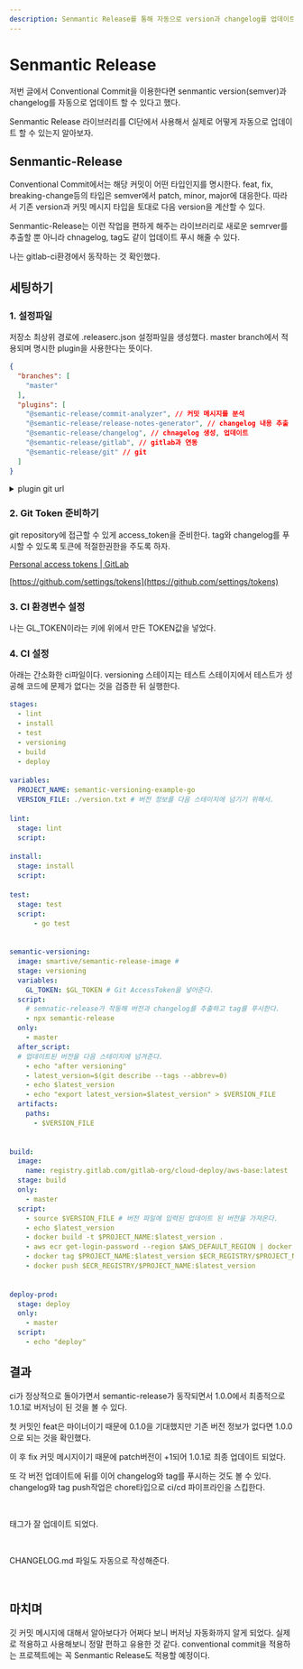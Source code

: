 ```yaml
---
description: Senmantic Release를 통해 자동으로 version과 changelog를 업데이트하자.
---
```


# Senmantic Release



저번 글에서 Conventional Commit을 이용한다면 senmantic version(semver)과 changelog를 자동으로 업데이트 할 수 있다고 했다.&#x20;

Senmantic Release 라이브러리를 CI단에서 사용해서 실제로 어떻게 자동으로 업데이트 할 수 있는지 알아보자.



## Senmantic-Release

Conventional Commit에서는 해당 커밋이 어떤 타입인지를 명시한다. feat, fix, breaking-change등의 타입은 semver에서 patch, minor, major에 대응한다. 따라서 기존 version과 커밋 메시지 타입을 토대로 다음 version을 계산할 수 있다.

Senmantic-Release는 이런 작업을 편하게 해주는 라이브러리로 새로운 semrver를 추출할 뿐 아니라 chnagelog, tag도 같이 업데이트 푸시 해줄 수 있다.&#x20;

나는 gitlab-ci환경에서 동작하는 것 확인했다.



## 세팅하기

### 1. 설정파일 &#x20;

저장소 최상위 경로에 .releaserc.json 설정파일을 생성했다. master branch에서 적용되며 명시한 plugin을 사용한다는 뜻이다.&#x20;

```json
{
  "branches": [
    "master"
  ],
  "plugins": [
    "@semantic-release/commit-analyzer", // 커밋 메시지를 분석 
    "@semantic-release/release-notes-generator", // changelog 내용 추출 
    "@semantic-release/changelog", // chnagelog 생성, 업데이트
    "@semantic-release/gitlab", // gitlab과 연동 
    "@semantic-release/git" // git
  ]
}
```

<details>

<summary>plugin git url</summary>

[https://github.com/semantic-release/commit-analyzer](https://github.com/semantic-release/commit-analyzer)

[https://github.com/semantic-release/release-notes-generator](https://github.com/semantic-release/release-notes-generator)

[https://github.com/semantic-release/changelog](https://github.com/semantic-release/changelog)



</details>



### 2. Git Token 준비하기

git repository에 접근할 수 있게 access\_token을 준비한다. tag와 changelog를 푸시할 수 있도록 토큰에 적절한권한을 주도록 하자.&#x20;

[Personal access tokens | GitLab](https://docs.gitlab.com/ee/user/profile/personal\_access\_tokens.html)

[https://github.com/settings/tokens](https://github.com/settings/tokens)

###

### 3. CI 환경변수 설정&#x20;

나는 GL\_TOKEN이라는 키에 위에서 만든 TOKEN값을 넣었다.&#x20;



### 4.  CI 설정

아래는 간소화한 ci파일이다. versioning 스테이지는 테스트 스테이지에서 테스트가 성공해 코드에 문제가 없다는 것을 검증한 뒤 실행한다.&#x20;



```yaml
stages:
  - lint
  - install
  - test
  - versioning
  - build
  - deploy

variables:
  PROJECT_NAME: semantic-versioning-example-go
  VERSION_FILE: ./version.txt # 버전 정보를 다음 스테이지에 넘기기 위해서.

lint:
  stage: lint
  script:

install:
  stage: install
  script:
        
test:
  stage: test
  script:
      - go test


semantic-versioning:
  image: smartive/semantic-release-image # 
  stage: versioning
  variables:
    GL_TOKEN: $GL_TOKEN # Git AccessToken을 넣어준다. 
  script:
    # semnatic-release가 작동해 버전과 changelog를 추출하고 tag를 푸시한다.
    - npx semantic-release 
  only:
    - master
  after_script:
  # 업데이트된 버전을 다음 스테이지에 넘겨준다. 
    - echo "after versioning"
    - latest_version=$(git describe --tags --abbrev=0)
    - echo $latest_version
    - echo "export latest_version=$latest_version" > $VERSION_FILE
  artifacts:
    paths:
      - $VERSION_FILE


build:
  image:
    name: registry.gitlab.com/gitlab-org/cloud-deploy/aws-base:latest
  stage: build
  only:
    - master
  script:
    - source $VERSION_FILE # 버전 파일에 입력된 업데이트 된 버전을 가져온다.
    - echo $latest_version
    - docker build -t $PROJECT_NAME:$latest_version .
    - aws ecr get-login-password --region $AWS_DEFAULT_REGION | docker login --username AWS --password-stdin $ECR_REGISTRY
    - docker tag $PROJECT_NAME:$latest_version $ECR_REGISTRY/$PROJECT_NAME:$latest_version # 이후 ecr tag에도 적용한다.
    - docker push $ECR_REGISTRY/$PROJECT_NAME:$latest_version


deploy-prod:
  stage: deploy
  only:
    - master
  script:
    - echo "deploy"
```

##

## 결과

ci가 정상적으로 돌아가면서 semantic-release가 동작되면서 1.0.0에서 최종적으로 1.0.1로 버저닝이 된 것을 볼 수 있다.&#x20;

첫 커밋인 feat은 마이너이기 때문에 0.1.0을 기대했지만 기존 버전 정보가 없다면 1.0.0으로 되는 것을 확인했다.&#x20;

이 후 fix 커밋 메시지이기 때문에 patch버전이 +1되어 1.0.1로 최종 업데이트 되었다.

또 각 버전 업데이트에 뒤를 이어 changelog와 tag를 푸시하는 것도 볼 수 있다. changelog와 tag push작업은 chore타입으로 ci/cd 파이프라인을 스킵한다.

<figure><img src="../.gitbook/assets/스크린샷 2023-01-31 오후 5.52.33.png" alt=""><figcaption></figcaption></figure>

태그가 잘 업데이트 되었다.&#x20;

<figure><img src="../.gitbook/assets/스크린샷 2023-01-31 오후 5.54.14.png" alt=""><figcaption></figcaption></figure>

CHANGELOG.md 파일도 자동으로 작성해준다.

<figure><img src="../.gitbook/assets/스크린샷 2023-01-31 오후 5.53.59.png" alt=""><figcaption></figcaption></figure>



## 마치며&#x20;

깃 커밋 메시지에 대해서 알아보다가 어쩌다 보니 버저닝 자동화까지 알게 되었다. 실제로 적용하고 사용해보니 정말 편하고 유용한 것 같다. conventional commit을 적용하는 프로젝트에는 꼭 Senmantic Release도 적용할 예정이다.

